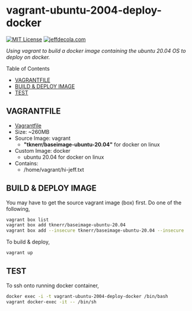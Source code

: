 # vagrant-ubuntu-2004-deploy-docker

[![MIT License](http://img.shields.io/:license-mit-blue.svg)](http://jeffdecola.mit-license.org)
[![jeffdecola.com](https://img.shields.io/badge/website-jeffdecola.com-blue)](https://jeffdecola.com)

_Using vagrant to build a docker image
containing the ubuntu 20.04 OS
to deploy on docker._

Table of Contents

* [VAGRANTFILE](https://github.com/JeffDeCola/my-vagrant-boxes/tree/master/docker/vagrant-ubuntu-2004-deploy-docker#vagrantfile)
* [BUILD & DEPLOY IMAGE](https://github.com/JeffDeCola/my-vagrant-boxes/tree/master/docker/vagrant-ubuntu-2004-deploy-docker#build--deploy-image)
* [TEST](https://github.com/JeffDeCola/my-vagrant-boxes/tree/master/docker/vagrant-ubuntu-2004-deploy-docker#test)

## VAGRANTFILE

* [Vagrantfile](https://github.com/JeffDeCola/my-vagrant-boxes/blob/master/docker/vagrant-ubuntu-2004-deploy-docker/Vagrantfile)
* Size: ~260MB
* Source Image: vagrant
  * **"tknerr/baseimage-ubuntu-20.04"** for docker on linux
* Custom Image: docker
  * ubuntu 20.04 for docker on linux
* Contains:
  * /home/vagrant/hi-jeff.txt

## BUILD & DEPLOY IMAGE

You may have to get the source vagrant image (box) first. Do one of the following,

```bash
vagrant box list
vagrant box add tknerr/baseimage-ubuntu-20.04
vagrant box add --insecure tknerr/baseimage-ubuntu-20.04 --insecure
```

To build & deploy,

```bash
vagrant up
```

## TEST

To ssh onto running docker container,

```bash
docker exec -i -t vagrant-ubuntu-2004-deploy-docker /bin/bash
vagrant docker-exec -it -- /bin/sh
```
